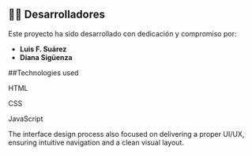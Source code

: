 ## 👨‍💻 Desarrolladores

Este proyecto ha sido desarrollado con dedicación y compromiso por:

- **Luis F. Suárez** 
- **Diana Sigüenza**

##Technologies used

HTML

CSS

JavaScript

The interface design process also focused on delivering a proper UI/UX, ensuring intuitive navigation and a clean visual layout.
